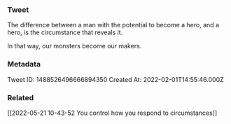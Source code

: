 ### Tweet
The difference between a man with the potential to become a hero, and a hero, is the circumstance that reveals it. 

In that way, our monsters become our makers.

### Metadata
Tweet ID: 1488526496666894350
Created At: 2022-02-01T14:55:46.000Z

### Related
[[2022-05-21 10-43-52 You control how you respond to circumstances]]

